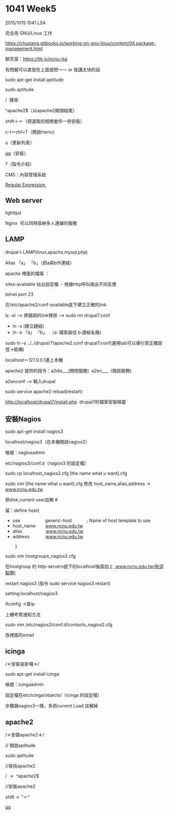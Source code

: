 # 1041 Week5

2015/1015 1041 LSA

完全用 GNU/Linux 工作

[](https://chusiang.gitbooks.io/working-on-gnu-linux/content/04.package-management.html)https://chusiang.gitbooks.io/working-on-gnu-linux/content/04.package-management.html

聊天室：[](https://tlk.io/ncnu-lsa)https://tlk.io/ncnu-lsa

有問題可以直皆在上面提問～～ or 我講太快的話

sudo apt-get install aptitude

sudo aptitude

/  搜尋

^apache2$（以apache2開頭結尾）

shift＋＝（把選取的相關套件一併安裝）

c-t＝ctrl+T（開啟menu）

u（更新列表）

gg（安裝）

?（指令介紹）

CMS：內容管理系統

[Regular Expression ](http://linux.vbird.org/linux_basic/0330regularex.php)

## Web server

lighttpd

Nginx  可以同時容納多人連線的服務

## LAMP

drupal＋LAMP(linux,apache,mysql,php)

Alias 「a」 「b」（把a與b作連結）

apache 裡面的檔案 ：

sites-available 站台設定檔  - 根據http呼叫做出不同反應

telnet port 23

在/etc/apache2/conf-available底下建立正確的link

ls -al --> 將錯誤的link移除 --> sudo rm drupal7.conf

*   ln -s (建立鏈結)
*   ln -s 「a」 「b」  （a: 檔案路徑 b:連結名稱）

sudo ln -s ../../drupal/7/apache2.conf drupal7.conf(運用tab可以導引至正確路徑->偷懶)

localhost＝127.0.0.1連上本機

apache2 提供的指令：a2dis___(關閉服務)  a2en___（開啟服務)

a2enconf --> 輸入drupal

sudo service apache2 reload(restart)

[](http://localhost/drupal7/install.php)[http://localhost/drupal7/install.php](http://localhost/drupal7/install.php)  drupal7的檔案安裝精靈

## 安裝Nagios

sudo apt-get install nagios3

localhost/nagios3（在本機開啟nagios3）

帳號：nagiosadmin

etc/nagios3/conf.d（nagios3 的設定檔）

sudo cp localhost_nagios2.cfg [the name what u want].cfg

sudo vim [the name what u want].cfg 修改 host_name,alias,address -> www.ncnu.edu.tw

把disk,current user註解 #

留：define host{

*   use                    generic-host            ; Name of host template to use
*   host_name        www.ncnu.edu.tw
*   alias                   www.ncnu.edu.tw
*   address             www.ncnu.edu.tw

        }

sudo vim hostgroups_nagios2.cfg

在hostgroup 的 http-servers底下的localhost後面加上 ,www.ncnu.edu.tw(有逗點喔)

restart nagios3 (指令 sudo service nagios3 restart)

setting:localhost/nagios3

ifconfig ->查ip

上機考寄通知方法

sudo vim /etc/nagios3/conf.d/contacts_nagios2.cfg

改裡面的email

## icinga

/＊安裝哀新嘎＊/

sudo apt-get install icinga

帳號：icingaadmin

設定檔在etc/icinga/objects/（icinga 的設定檔）

步驟跟nagios3一樣，多把current Load 註解掉

## apache2

/＊安裝apache2＊/

// 開啟aptitude

sudo aptitude

//尋找apache2

/  ->  ^apache2$

//安裝apache2

shift ＋ "＝"  

gg
